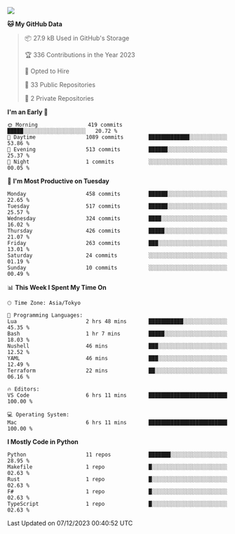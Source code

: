 ![](https://komarev.com/ghpvc/?username=kitagawa-hr)

<!--START_SECTION:waka-->
**🐱 My GitHub Data** 

> 📦 27.9 kB Used in GitHub's Storage 
 > 
> 🏆 336 Contributions in the Year 2023
 > 
> 💼 Opted to Hire
 > 
> 📜 33 Public Repositories 
 > 
> 🔑 2 Private Repositories 
 > 
**I'm an Early 🐤** 

```text
🌞 Morning                419 commits         █████░░░░░░░░░░░░░░░░░░░░   20.72 % 
🌆 Daytime                1089 commits        █████████████░░░░░░░░░░░░   53.86 % 
🌃 Evening                513 commits         ██████░░░░░░░░░░░░░░░░░░░   25.37 % 
🌙 Night                  1 commits           ░░░░░░░░░░░░░░░░░░░░░░░░░   00.05 % 
```
📅 **I'm Most Productive on Tuesday** 

```text
Monday                   458 commits         ██████░░░░░░░░░░░░░░░░░░░   22.65 % 
Tuesday                  517 commits         ██████░░░░░░░░░░░░░░░░░░░   25.57 % 
Wednesday                324 commits         ████░░░░░░░░░░░░░░░░░░░░░   16.02 % 
Thursday                 426 commits         █████░░░░░░░░░░░░░░░░░░░░   21.07 % 
Friday                   263 commits         ███░░░░░░░░░░░░░░░░░░░░░░   13.01 % 
Saturday                 24 commits          ░░░░░░░░░░░░░░░░░░░░░░░░░   01.19 % 
Sunday                   10 commits          ░░░░░░░░░░░░░░░░░░░░░░░░░   00.49 % 
```


📊 **This Week I Spent My Time On** 

```text
🕑︎ Time Zone: Asia/Tokyo

💬 Programming Languages: 
Lua                      2 hrs 48 mins       ███████████░░░░░░░░░░░░░░   45.35 % 
Bash                     1 hr 7 mins         █████░░░░░░░░░░░░░░░░░░░░   18.03 % 
Nushell                  46 mins             ███░░░░░░░░░░░░░░░░░░░░░░   12.52 % 
YAML                     46 mins             ███░░░░░░░░░░░░░░░░░░░░░░   12.49 % 
Terraform                22 mins             ██░░░░░░░░░░░░░░░░░░░░░░░   06.16 % 

🔥 Editors: 
VS Code                  6 hrs 11 mins       █████████████████████████   100.00 % 

💻 Operating System: 
Mac                      6 hrs 11 mins       █████████████████████████   100.00 % 
```

**I Mostly Code in Python** 

```text
Python                   11 repos            ███████░░░░░░░░░░░░░░░░░░   28.95 % 
Makefile                 1 repo              █░░░░░░░░░░░░░░░░░░░░░░░░   02.63 % 
Rust                     1 repo              █░░░░░░░░░░░░░░░░░░░░░░░░   02.63 % 
F#                       1 repo              █░░░░░░░░░░░░░░░░░░░░░░░░   02.63 % 
TypeScript               1 repo              █░░░░░░░░░░░░░░░░░░░░░░░░   02.63 % 
```




 Last Updated on 07/12/2023 00:40:52 UTC
<!--END_SECTION:waka-->
